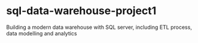 # sql-data-warehouse-project1
Building a modern data warehouse with SQL server, including ETL process, data modelling and analytics
